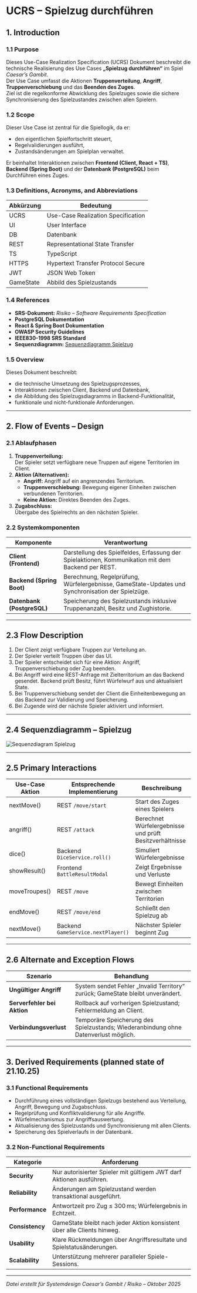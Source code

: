 # UCRS – Spielzug durchführen

## 1. Introduction

### 1.1 Purpose
Dieses Use-Case Realization Specification (UCRS) Dokument beschreibt die technische Realisierung des Use Cases **„Spielzug durchführen“** im Spiel *Caesar’s Gambit*.  
Der Use Case umfasst die Aktionen **Truppenverteilung**, **Angriff**, **Truppenverschiebung** und das **Beenden des Zuges**.  
Ziel ist die regelkonforme Abwicklung des Spielzuges sowie die sichere Synchronisierung des Spielzustandes zwischen allen Spielern.

### 1.2 Scope
Dieser Use Case ist zentral für die Spiellogik, da er:
- den eigentlichen Spielfortschritt steuert,
- Regelvalidierungen ausführt,
- Zustandsänderungen am Spielplan verwaltet.

Er beinhaltet Interaktionen zwischen **Frontend (Client, React + TS)**, **Backend (Spring Boot)** und der **Datenbank (PostgreSQL)** beim Durchführen eines Zuges.

### 1.3 Definitions, Acronyms, and Abbreviations
| Abkürzung | Bedeutung |
|------------|------------|
| UCRS | Use-Case Realization Specification |
| UI | User Interface |
| DB | Datenbank |
| REST | Representational State Transfer |
| TS | TypeScript |
| HTTPS | Hypertext Transfer Protocol Secure |
| JWT | JSON Web Token |
| GameState | Abbild des Spielzustands |

### 1.4 References
- **SRS-Dokument:** *Risiko – Software Requirements Specification*  
- **PostgreSQL Dokumentation**  
- **React & Spring Boot Dokumentation**  
- **OWASP Security Guidelines**  
- **IEEE830-1998 SRS Standard**  
- **Sequenzdiagramm:** [Sequenzdiagramm Spielzug](https://github.com/Matthiasbit/caesars-gambit/blob/main/SoftwareEngineeringStuff/Sequenzdiagramme/Spielzug-2025-10-14-112645.mmd)

### 1.5 Overview
Dieses Dokument beschreibt:
- die technische Umsetzung des Spielzugsprozesses,
- Interaktionen zwischen Client, Backend und Datenbank,
- die Abbildung des Spielzugsdiagramms in Backend-Funktionalität,
- funktionale und nicht-funktionale Anforderungen.

---

## 2. Flow of Events – Design

### 2.1 Ablaufphasen

1. **Truppenverteilung:**  
   Der Spieler setzt verfügbare neue Truppen auf eigene Territorien im Client.  
2. **Aktion (Alternativen):**  
   - **Angriff:** Angriff auf ein angrenzendes Territorium.  
   - **Truppenverschiebung:** Bewegung eigener Einheiten zwischen verbundenen Territorien.  
   - **Keine Aktion:** Direktes Beenden des Zuges.  
3. **Zugabschluss:**  
   Übergabe des Spielrechts an den nächsten Spieler.

### 2.2 Systemkomponenten

| Komponente | Verantwortung |
|-------------|----------------|
| **Client (Frontend)** | Darstellung des Spielfeldes, Erfassung der Spielaktionen, Kommunikation mit dem Backend per REST. |
| **Backend (Spring Boot)** | Berechnung, Regelprüfung, Würfelergebnisse, GameState-Updates und Synchronisation der Spielzüge. |
| **Datenbank (PostgreSQL)** | Speicherung des Spielzustands inklusive Truppenanzahl, Besitz und Zughistorie. |

---

## 2.3 Flow Description

1. Der Client zeigt verfügbare Truppen zur Verteilung an.  
2. Der Spieler verteilt Truppen über das UI.  
3. Der Spieler entscheidet sich für eine Aktion: Angriff, Truppenverschiebung oder Zug beenden.  
4. Bei Angriff wird eine REST-Anfrage mit Zielterritorium an das Backend gesendet. Backend prüft Besitz, führt Würfelwurf aus und aktualisiert State.  
5. Bei Truppenverschiebung sendet der Client die Einheitenbewegung an das Backend zur Validierung und Speicherung.  
6. Bei Zugende wird der nächste Spieler aktiviert und informiert.

---

## 2.4 Sequenzdiagramm – Spielzug

![Sequenzdiagram Spielzug](https://github.com/Matthiasbit/caesars-gambit/blob/main/SoftwareEngineeringStuff/Sequenzdiagramme/Spielzug-2025-10-14-112645.mmd.png?raw=true)

---

## 2.5 Primary Interactions

| Use-Case Aktion | Entsprechende Implementierung | Beschreibung |
|-----------------|-------------------------------|---------------|
| nextMove() | REST `/move/start` | Start des Zuges eines Spielers |
| angriff() | REST `/attack` | Berechnet Würfelergebnisse und prüft Besitzverhältnisse |
| dice() | Backend `DiceService.roll()` | Simuliert Würfelergebnisse |
| showResult() | Frontend `BattleResultModal` | Zeigt Ergebnisse und Verluste |
| moveTroupes() | REST `/move` | Bewegt Einheiten zwischen Territorien |
| endMove() | REST `/move/end` | Schließt den Spielzug ab |
| nextMove() | Backend `GameService.nextPlayer()` | Nächster Spieler beginnt Zug |

---

## 2.6 Alternate and Exception Flows

| Szenario | Behandlung |
|----------|------------|
| **Ungültiger Angriff** | System sendet Fehler „Invalid Territory“ zurück; GameState bleibt unverändert. |
| **Serverfehler bei Aktion** | Rollback auf vorherigen Spielzustand; Fehlermeldung an Client. |
| **Verbindungsverlust** | Temporäre Speicherung des Spielzustands; Wiederanbindung ohne Datenverlust möglich. |

---

## 3. Derived Requirements (planned state of 21.10.25)

### 3.1 Functional Requirements
- Durchführung eines vollständigen Spielzugs bestehend aus Verteilung, Angriff, Bewegung und Zugabschluss.  
- Regelprüfung und Konfliktvalidierung für alle Angriffe.  
- Würfelmechanismus zur Angriffsauswertung.  
- Aktualisierung des Spielzustands und Synchronisierung mit allen Clients.  
- Speicherung des Spielverlaufs in der Datenbank.

### 3.2 Non-Functional Requirements

| Kategorie | Anforderung |
|------------|--------------|
| **Security** | Nur autorisierter Spieler mit gültigem JWT darf Aktionen ausführen. |
| **Reliability** | Änderungen am Spielzustand werden transaktional ausgeführt. |
| **Performance** | Antwortzeit pro Zug ≤ 300 ms; Würfelergebnis in Echtzeit. |
| **Consistency** | GameState bleibt nach jeder Aktion konsistent über alle Clients hinweg. |
| **Usability** | Klare Rückmeldungen über Angriffsresultate und Spielstatusänderungen. |
| **Scalability** | Unterstützung mehrerer paralleler Spiele-Sessions. |

---

*Datei erstellt für Systemdesign Caesar’s Gambit / Risiko – Oktober 2025*
